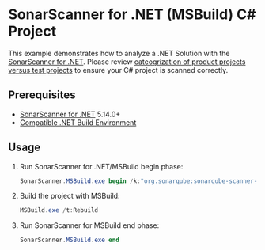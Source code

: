 # SonarScanner for .NET (MSBuild) C# Project

This example demonstrates how to analyze a .NET Solution with the [SonarScanner for .NET](https://docs.sonarsource.com/sonarqube/latest/analyzing-source-code/scanners/sonarscanner-for-dotnet/). Please review [cateogrization of product projects versus test projects](https://github.com/SonarSource/sonar-scanner-msbuild/wiki/Analysis-of-product-projects-vs.-test-projects) to ensure your C# project is scanned correctly.

## Prerequisites
* [SonarScanner for .NET](https://docs.sonarsource.com/sonarqube/latest/analyzing-source-code/scanners/sonarscanner-for-dotnet/) 5.14.0+
* [Compatible .NET Build Environment](https://docs.sonarsource.com/sonarqube/latest/analyzing-source-code/scanners/sonarscanner-for-dotnet/#prerequisites)

## Usage
1. Run SonarScanner for .NET/MSBuild begin phase:
    ```powershell
    SonarScanner.MSBuild.exe begin /k:"org.sonarqube:sonarqube-scanner-msbuild" /n:"Example of SonarScanner for MSBuild Usage" /v:"1.0"
    ```
2. Build the project with MSBuild:
    ```powershell
    MSBuild.exe /t:Rebuild
    ```
3. Run SonarScanner for MSBuild end phase:
    ```powershell
    SonarScanner.MSBuild.exe end
    ```
